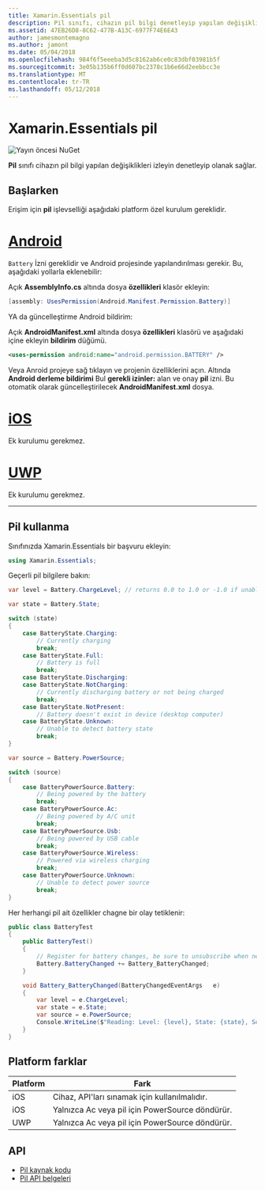 ```yaml
---
title: Xamarin.Essentials pil
description: Pil sınıfı, cihazın pil bilgi denetleyip yapılan değişiklikleri izleyin olanak sağlar.
ms.assetid: 47EB26D8-8C62-477B-A13C-6977F74E6E43
author: jamesmontemagno
ms.author: jamont
ms.date: 05/04/2018
ms.openlocfilehash: 984f6f5eeeba3d5c8162ab6ce0c83dbf03981b5f
ms.sourcegitcommit: 3e05b135b6ff0d607bc2378c1b6e66d2eebbcc3e
ms.translationtype: MT
ms.contentlocale: tr-TR
ms.lasthandoff: 05/12/2018
---
```

# <a name="xamarinessentials-battery"></a>Xamarin.Essentials pil

![Yayın öncesi NuGet](~/media/shared/pre-release.png)

**Pil** sınıfı cihazın pil bilgi yapılan değişiklikleri izleyin denetleyip olanak sağlar.

## <a name="getting-started"></a>Başlarken

Erişim için **pil** işlevselliği aşağıdaki platform özel kurulum gereklidir.

# <a name="androidtabandroid"></a>[Android](#tab/android)

`Battery` İzni gereklidir ve Android projesinde yapılandırılması gerekir. Bu, aşağıdaki yollarla eklenebilir:

Açık **AssemblyInfo.cs** altında dosya **özellikleri** klasör ekleyin:

```csharp
[assembly: UsesPermission(Android.Manifest.Permission.Battery)]
```

YA da güncelleştirme Android bildirim:

Açık **AndroidManifest.xml** altında dosya **özellikleri** klasörü ve aşağıdaki içine ekleyin **bildirim** düğümü.

```xml
<uses-permission android:name="android.permission.BATTERY" />
```

Veya Anroid projeye sağ tıklayın ve projenin özelliklerini açın. Altında **Android derleme bildirimi** Bul **gerekli izinler:** alan ve onay **pil** izni. Bu otomatik olarak güncelleştirilecek **AndroidManifest.xml** dosya.

# <a name="iostabios"></a>[iOS](#tab/ios)

Ek kurulumu gerekmez.

# <a name="uwptabuwp"></a>[UWP](#tab/uwp)

Ek kurulumu gerekmez.

-----

## <a name="using-battery"></a>Pil kullanma

Sınıfınızda Xamarin.Essentials bir başvuru ekleyin:

```csharp
using Xamarin.Essentials;
```

Geçerli pil bilgilere bakın:

```csharp
var level = Battery.ChargeLevel; // returns 0.0 to 1.0 or -1.0 if unable to determine.

var state = Battery.State;

switch (state)
{
    case BatteryState.Charging:
        // Currently charging
        break;
    case BatteryState.Full:
        // Battery is full
        break;
    case BatteryState.Discharging:
    case BatteryState.NotCharging:
        // Currently discharging battery or not being charged
        break;
    case BatteryState.NotPresent:
        // Battery doesn't exist in device (desktop computer)
    case BatteryState.Unknown:
        // Unable to detect battery state
        break;
}

var source = Battery.PowerSource;

switch (source)
{
    case BatteryPowerSource.Battery:
        // Being powered by the battery
        break;
    case BatteryPowerSource.Ac:
        // Being powered by A/C unit
        break;
    case BatteryPowerSource.Usb:
        // Being powered by USB cable
        break;
    case BatteryPowerSource.Wireless:
        // Powered via wireless charging
        break;
    case BatteryPowerSource.Unknown:
        // Unable to detect power source
        break;
}
```

Her herhangi pil ait özellikler chagne bir olay tetiklenir:

```csharp
public class BatteryTest
{
    public BatteryTest()
    {
        // Register for battery changes, be sure to unsubscribe when needed
        Battery.BatteryChanged += Battery_BatteryChanged;
    }

    void Battery_BatteryChanged(BatteryChangedEventArgs   e)
    {
        var level = e.ChargeLevel;
        var state = e.State;
        var source = e.PowerSource;
        Console.WriteLine($"Reading: Level: {level}, State: {state}, Source: {source}");
    }
}
```

## <a name="platform-differences"></a>Platform farklar

| Platform | Fark |
| --- | --- |
| iOS | Cihaz, API'ları sınamak için kullanılmalıdır. |
| iOS | Yalnızca Ac veya pil için PowerSource döndürür. |
| UWP | Yalnızca Ac veya pil için PowerSource döndürür. |

## <a name="api"></a>API

- [Pil kaynak kodu](https://github.com/xamarin/Essentials/tree/master/Xamarin.Essentials/Battery)
- [Pil API belgeleri](xref:Xamarin.Essentials.Battery)
